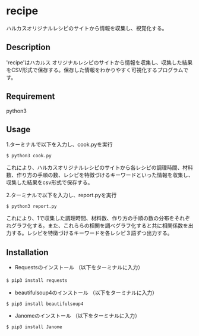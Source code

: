 # recipe
ハルカスオリジナルレシピのサイトから情報を収集し、視覚化する。
## Description
'recipe'はハカルス オリジナルレシピのサイトから情報を収集し、収集した結果をCSV形式で保存する。保存した情報をわかりやすく可視化するプログラムです。
## Requirement
python3
## Usage
1.ターミナルで以下を入力し、cook.pyを実行

```$ python3 cook.py```

これにより、ハルカスオリジナルレシピのサイトから各レシピの調理時間、材料数、作り方の手順の数、レシピを特徴づけるキーワードといった情報を収集し、収集した結果をcsv形式で保存する。

2.ターミナルで以下を入力し、report.pyを実行

```$ python3 report.py```

これにより、1で収集した調理時間、材料数、作り方の手順の数の分布をそれぞれグラフ化する。また、これららの相関を調べグラフ化すると共に相関係数を出力する。レシピを特徴づけるキーワードを各レシピ３語ずつ出力する。


## Installation
* Requestsのインストール
（以下をターミナルに入力）

```$ pip3 install requests ```　　　　　　

* beautifulsoup4のインストール
（以下をターミナルに入力）

```$ pip3 install beautifulsoup4```

* Janomeのインストール
（以下をターミナルに入力）

```$ pip3 install Janome```



